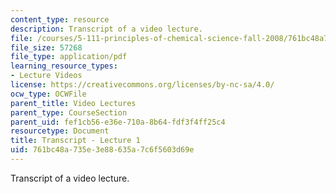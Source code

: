 ```yaml
---
content_type: resource
description: Transcript of a video lecture.
file: /courses/5-111-principles-of-chemical-science-fall-2008/761bc48a735e3e88635a7c6f5603d69e_5-111F08-L01.pdf
file_size: 57268
file_type: application/pdf
learning_resource_types:
- Lecture Videos
license: https://creativecommons.org/licenses/by-nc-sa/4.0/
ocw_type: OCWFile
parent_title: Video Lectures
parent_type: CourseSection
parent_uid: fef1cb56-e36e-710a-8b64-fdf3f4ff25c4
resourcetype: Document
title: Transcript - Lecture 1
uid: 761bc48a-735e-3e88-635a-7c6f5603d69e
---
```

Transcript of a video lecture.